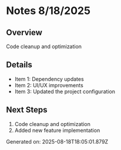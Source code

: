 # Notes 8/18/2025

## Overview
Code cleanup and optimization

## Details
- Item 1: Dependency updates
- Item 2: UI/UX improvements
- Item 3: Updated the project configuration

## Next Steps
1. Code cleanup and optimization
2. Added new feature implementation

Generated on: 2025-08-18T18:05:01.879Z
